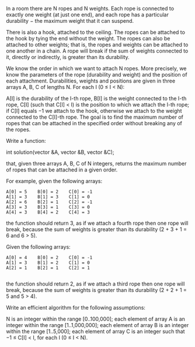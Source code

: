 In a room there are N ropes and N weights. Each rope is connected to exactly one weight (at just one end), and each rope has a particular durability − the maximum weight that it can suspend.

There is also a hook, attached to the ceiling. The ropes can be attached to the hook by tying the end without the weight. The ropes can also be attached to other weights; that is, the ropes and weights can be attached to one another in a chain. A rope will break if the sum of weights connected to it, directly or indirectly, is greater than its durability.

We know the order in which we want to attach N ropes. More precisely, we know the parameters of the rope (durability and weight) and the position of each attachment. Durabilities, weights and positions are given in three arrays A, B, C of lengths N. For each I (0 ≤ I < N):

A[I] is the durability of the I-th rope,
B[I] is the weight connected to the I-th rope,
C[I] (such that C[I] < I) is the position to which we attach the I-th rope; if C[I] equals −1 we attach to the hook, otherwise we attach to the weight connected to the C[I]-th rope.
The goal is to find the maximum number of ropes that can be attached in the specified order without breaking any of the ropes.

Write a function:

int solution(vector<int> &A, vector<int> &B, vector<int> &C);

that, given three arrays A, B, C of N integers, returns the maximum number of ropes that can be attached in a given order.

For example, given the following arrays:

    A[0] = 5    B[0] = 2    C[0] = -1
    A[1] = 3    B[1] = 3    C[1] = 0
    A[2] = 6    B[2] = 1    C[2] = -1
    A[3] = 3    B[3] = 1    C[3] = 0
    A[4] = 3    B[4] = 2    C[4] = 3


the function should return 3, as if we attach a fourth rope then one rope will break, because the sum of weights is greater than its durability (2 + 3 + 1 = 6 and 6 > 5).

Given the following arrays:

    A[0] = 4    B[0] = 2    C[0] = -1
    A[1] = 3    B[1] = 2    C[1] = 0
    A[2] = 1    B[2] = 1    C[2] = 1

  <img soruce = "demo.png" align = "center" />

the function should return 2, as if we attach a third rope then one rope will break, because the sum of weights is greater than its durability (2 + 2 + 1 = 5 and 5 > 4).

Write an efficient algorithm for the following assumptions:

N is an integer within the range [0..100,000];
each element of array A is an integer within the range [1..1,000,000];
each element of array B is an integer within the range [1..5,000];
each element of array C is an integer such that −1 ≤ C[I] < I, for each I (0 ≤ I < N).
